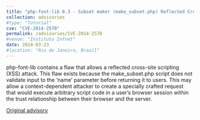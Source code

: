 ```yaml
---
title: "php-font-lib 0.3 - Subset maker (make_subset.php) Reflected Cross-site Scripting"
collection: advisories
#type: "Tutorial"
cve: "CVE-2014-2570"
permalink: /advisories/CVE-2014-2570
#venue: "Instituto Infnet"
date: 2014-03-23
#location: "Rio de Janeiro, Brazil"
---
```

php-font-lib contains a flaw that allows a reflected cross-site scripting (XSS) attack. This flaw exists because the make_subset.php script does not validate input to the ‘name’ parameter before returning it to users. This may allow a context-dependent attacker to create a specially crafted request that would execute arbitrary script code in a user’s browser session within the trust relationship between their browser and the server.

[Original advisory](https://codalabs.net/cla-2014-001)
